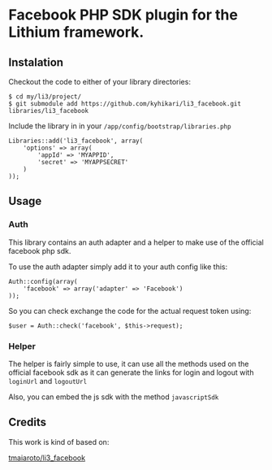 # Facebook PHP SDK plugin for the Lithium framework.

## Instalation
Checkout the code to either of your library directories:

	$ cd my/li3/project/
	$ git submodule add https://github.com/kyhikari/li3_facebook.git libraries/li3_facebook

Include the library in in your `/app/config/bootstrap/libraries.php`

	Libraries::add('li3_facebook', array(
		'options' => array(
			'appId' => 'MYAPPID',
			'secret' => 'MYAPPSECRET'
		)
	));

## Usage

### Auth
This library contains an auth adapter and a helper to make use of the official facebook php sdk.

To use the auth adapter simply add it to your auth config like this:

	Auth::config(array(
		'facebook' => array('adapter' => 'Facebook')
	));

So you can check exchange the code for the actual request token using:

	$user = Auth::check('facebook', $this->request);

### Helper
The helper is fairly simple to use, it can use all the methods used on the official facebook sdk as it can generate the links for login and logout with `loginUrl` and `logoutUrl`

Also, you can embed the js sdk with the method `javascriptSdk`

## Credits
This work is kind of based on:

[tmaiaroto/li3_facebook](https://github.com/tmaiaroto/li3_facebook)